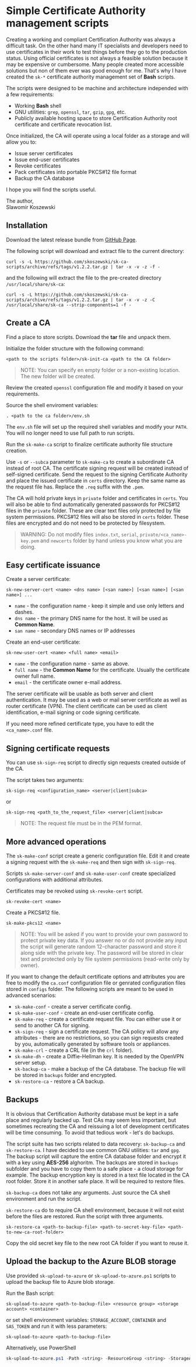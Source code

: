 # Simple Certificate Authority management scripts

Creating a working and compliant Certification Authority was always a difficult task. On the other hand many IT
specialists and developers need to use certificates in their work to test things before they go to the production
status. Using official certificates is not always a feasible solution because it may be expensive or cumbersome. Many
people created more accessible solutions but non of them ever was good enough for me. That's why I have created
the `sk-*` certificate authority management set of **Bash** scripts.

The scripts were designed to be machine and architecture independed with a few requirements:

* Working **Bash** shell
* GNU utilities: `grep`, `openssl`, `tar`, `gzip`, `gpg`, etc.
* Publicly available hosting space to store Certification Authority root certificate and certificate revocation list.

Once initialized, the CA will operate using a local folder as a storage and will allow you to:

* Issue server certificates
* Issue end-user certificates
* Revoke certificates
* Pack certificates into portable PKCS#12 file format
* Backup the CA database

I hope you will find the scripts useful.

The author,  
Slawomir Koszewski

## Installation

Download the latest release bundle from [GitHub Page](https://github.com/skoszewski/sk-ca-scripts/).

The following script will download and extract file to the current directory:

```shell
curl -s -L https://github.com/skoszewski/sk-ca-scripts/archive/refs/tags/v1.2.2.tar.gz | tar -x -v -z -f -
```

and the following will extract the file to the pre-created directory `/usr/local/share/sk-ca`:

```shell
curl -s -L https://github.com/skoszewski/sk-ca-scripts/archive/refs/tags/v1.2.2.tar.gz | tar -x -v -z -C /usr/local/share/sk-ca --strip-components=1 -f -
```

## Create a CA

Find a place to store scripts. Download the **tar** file and unpack them.

Initialize the folder structure with the following command:

```
<path to the scripts folder>/sk-init-ca <path to the CA folder>
```

> NOTE: You can specify en empty folder or a non-existing location. The new folder will be created.

Review the created `openssl` configuration file and modify it based on your requirements.

Source the shell enviroment variables:

```
. <path to the ca folder>/env.sh
```

The `env.sh` file will set up the required shell variables and modify your `PATH`. You will no longer need to use full
path to run scripts.

Run the `sk-make-ca` script to finalize certificate authority file structure creation.

Use `-s` or `--subca` parameter to `sk-make-ca` to create a subordinate CA instead of root CA. The certificate signing
request will be created instead of self-signed certificate. Send the request to the signing Certificate Authority and
place the issued certificate in `certs` directory. Keep the same name as the request file has. Replace the `.req` suffix
with the `.pem`.

The CA will hold private keys in `private` folder and certificates in `certs`. You will also be able to find
automatically generated passwords for PKCS#12 files in the `private` folder. These are clear text files only protected
by file system permissions. PKCS#12 files will also be stored in `certs` folder. These files are encrypted and do not
need to be protected by filesystem.

> WARNING: Do not modify files `index.txt`, `serial`, `private/<ca_name>-key.pem` and `newcerts` folder by hand unless
> you know what you are doing.

## Easy certificate issuance

Create a server certificate:

```
sk-new-server-cert <name> <dns name> [<san name>] [<san name>] [<san name>] ...
```

* `name` - the configuration name - keep it simple and use only letters and dashes.
* `dns name` - the primary DNS name for the host. It will be used as **Common Name**.
* `san name` - secondary DNS names or IP addresses

Create an end-user certificate:

```
sk-new-user-cert <name> <full name> <email>
```

* `name` - the configuration name - same as above.
* `full name` - the **Common Name** for the certificate. Usually the certificate owner full name.
* `email` - the certificate owner e-mail address.

The server certificate will be usable as both server and client authentication. It may be used as a web or mail server
certificate as well as router certificate (VPN). The client certificate can be used as client identification, e-mail
signing or code signing certificate.

If you need more refined certificate type, you have to edit the `<ca_name>.conf` file.

## Signing certificate requests

You can use `sk-sign-req` script to directly sign requests created outside of the CA.

The script takes two arguments:

```
sk-sign-req <configuration_name> <server|client|subca>
```

or

```
sk-sign-req <path_to_the_request_file> <server|client|subca>
```

> NOTE: The request file must be in the PEM format.

## More advanced operations

The `sk-make-conf` script create a generic configuration file. Edit it and create a signing request with
the `sk-make-req` and then sign with `sk-sign-req`.

Scripts `sk-make-server-conf` and `sk-make-user-conf` create specialized configurations with additional attributes.

Certificates may be revoked using `sk-revoke-cert` script.

```
sk-revoke-cert <name>
```

Create a PKCS#12 file.

```
sk-make-pkcs12 <name>
```

> NOTE: You will be asked if you want to provide your own password to protect private key data. If you answer no or do
> not provide any input the script will generate random 12-character password and store it along side with the private
> key. The password will be stored in clear text and protected only by file system permissions (read-write only by owner).

If you want to change the default certificate options and attributes you are free to modify the `ca.conf` configuration
file or genrated configuration files stored in `configs` folder. The following scripts are meant to be used in advanced
scenarios:

* `sk-make-conf` - create a server certificate config.
* `sk-make-user-conf` - create an end-user certificate config.
* `sk-make-req` - create a certificate request file. You can either use it or send to another CA for signing.
* `sk-sign-req` - sign a certificate request. The CA policy will allow any attributes - there are no restrictions, so
  you can sign requests created by you, automatically generated by software tools or appliances.
* `sk-make-crl` - create a CRL file (in the `crl` folder).
* `sk-make-dh` - create a Diffie-Hellman key. It is needed by the OpenVPN server setup.
* `sk-backup-ca` - make a backup of the CA database. The backup file will be stored in `backups` folder and encrypted.
* `sk-restore-ca` - restore a CA backup.

## Backups

It is obvious that Certification Authority database must be kept in a safe place and regularly backed up. Test CAs may
seem less important, but sometimes recreating the CA and reissuing a lot of development certificates will be time
consuming. To avoid that tedious work - let's do backups.

The script suite has two scripts related to data recovery: `sk-backup-ca` and `sk-restore-ca`. I have decided to use
common GNU utilities: `tar` and `gpg`. The backup script will capture the entire CA database folder and encrypt it with
a key using **AES-256** alghoritm. The backups are stored in `backups` subfolder and you have to copy them to a safe
place - a cloud storage for example. The backup encryption key is stored in a text file located in the CA root folder.
Store it in another safe place. It will be required to restore files.

`sk-backup-ca` does not take any arguments. Just source the CA shell environment and run the script.

`sk-restore-ca` do to require CA shell environment, because it will not exist before the files are restored. Run the
script with three arguments.

```
sk-restore-ca <path-to-backup-file> <path-to-secret-key-file> <path-to-new-ca-root-folder>
```

Copy the old secret key file to the new root CA folder if you want to reuse it.

## Upload the backup to the Azure BLOB storage

Use provided `sk-upload-to-azure` or `sk-upload-to-azure.ps1` scripts to upload the backup file to Azure blob storage.

Run the Bash script:

```
sk-upload-to-azure <path-to-backup-file> <resource group> <storage account> <container>
```

or set shell environment variables: `STORAGE_ACCOUNT`, `CONTAINER` and `SAS_TOKEN` and run it with less parameters:

```
sk-upload-to-azure <path-to-backup-file>
```

Alternatively, use PowerShell

```powershell
sk-upload-to-azure.ps1 -Path <string> -ResourceGroup <string> -StorageAccount <string> -Container <string>
```

